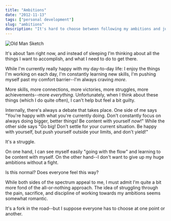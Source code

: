```yaml
---
title: "Ambitions"
date: "2012-11-13"
tags: ["personal development"]
slug: "ambitions"
description: "It's hard to choose between following my ambitions and just being content where I am.  Hard choices."
---
```



![Old Man Sketch][]


It's about 1am right now, and instead of sleeping I'm thinking about all the
things I want to accomplish, and what I need to do to get there.

While I'm currently really happy with my day-to-day life: I enjoy the things
I'm working on each day, I'm constantly learning new skills, I'm pushing myself
past my comfort barrier--I'm always craving *more*.

More skills, more connections, more victories, more struggles, more
achievements--more *everything*.  Unfortunately, when I think about these
things (which I do quite often), I can't help but feel a bit guilty.

Internally, there's always a debate that takes place.  One side of me says
"You're happy with what you're currently doing.  Don't constantly focus on
always doing bigger, better things!  Be content with yourself *now*!"  While
the other side says "Go big!  Don't settle for your current situation.  Be
happy with yourself, but push yourself outside your limits, and don't yield!"

It's a struggle.

On one hand, I can see myself easily "going with the flow" and learning to be
content with myself.  On the other hand--I don't want to give up my huge
ambitions without a fight.

Is this normal?  Does everyone feel this way?

While both sides of the spectrum appeal to me, I must admit I'm quite a bit
more fond of the all-or-nothing approach.  The idea of struggling through the
pain, sacrifice, and discipline of working towards my ambitions seems somewhat
romantic.

It's a fork in the road--but I suppose everyone has to choose at one point or
another.


  [Old Man Sketch]: {filename}/images/2012/old-man-sketch.png "Old Man Sketch"
